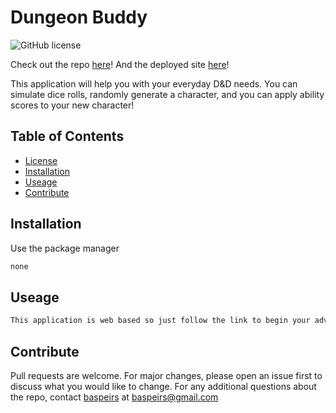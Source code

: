 # Dungeon Buddy
![GitHub license](https://img.shields.io/badge/license-None-blue.svg)

Check out the repo [here](https://baspeirs.github.io/DungeonBuddy/)!
And the deployed site [here](https://baspeirs.github.io/DungeonBuddy/character.html)!
 
This application will help you with your everyday D&D needs. You can simulate dice rolls, randomly generate a character, and you can apply ability scores to your new character!

## Table of Contents
* [License](#license)
* [Installation](#installation)
* [Useage](#useage)
* [Contribute](#contribute)

## Installation
Use the package manager 
```bash
none
```

## Useage
```bash
This application is web based so just follow the link to begin your adventure!
```

## Contribute
Pull requests are welcome. For major changes, please open an issue first to discuss what you would like to change.
For any additional questions about the repo, contact [baspeirs](undefined) at baspeirs@gmail.com
